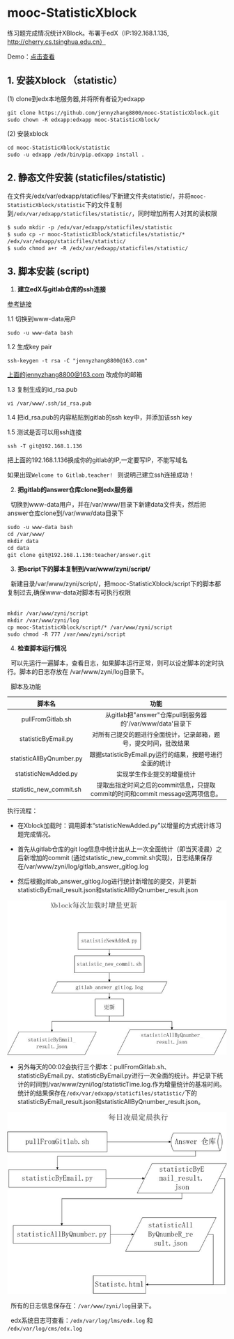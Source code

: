 # mooc-StatisticXblock
练习题完成情况统计XBlock。布署于edX（IP:192.168.1.135, http://cherry.cs.tsinghua.edu.cn）

Demo：[点击查看](http://cherry.cs.tsinghua.edu.cn/courses/Tsinghua/CS101/2015_T1/courseware/65a2e6de0e7f4ec8a261df82683a2fc3/31997002ffe3402388b8c9acaf4267d0/)

## 1. 安装Xblock （statistic）
   (1) clone到edx本地服务器,并将所有者设为edxapp

```
git clone https://github.com/jennyzhang8800/mooc-StatisticXblock.git
sudo chown -R edxapp:edxapp mooc-StatisticXblock/
```
   (2) 安装xblock
```
cd mooc-StatisticXblock/statistic
sudo -u edxapp /edx/bin/pip.edxapp install .

```
## 2. 静态文件安装 (staticfiles/statistic)

在文件夹/edx/var/edxapp/staticfiles/下新建文件夹statistic/，并将```mooc-StatisticXblock/statistic```下的文件复制到```/edx/var/edxapp/staticfiles/statistic/```，同时增加所有人对其的读权限

```
$ sudo mkdir -p /edx/var/edxapp/staticfiles/statistic
$ sudo cp -r mooc-StatisticXblock/staticfiles/statistic/* /edx/var/edxapp/staticfiles/statistic/
$ sudo chmod a+r -R /edx/var/edxapp/staticfiles/statistic/
```

## 3. 脚本安装 (script)
1. **建立edX与gitlab仓库的ssh连接**

 [参考链接](http://apple.cs.tsinghua.edu.cn/help/ssh/README)
 
 1.1 切换到www-data用户
 ```
 sudo -u www-data bash
 ```
 1.2 生成key pair
 
 ```
 ssh-keygen -t rsa -C "jennyzhang8800@163.com"
 ```
 上面的jennyzhang8800@163.com 改成你的邮箱
 
 1.3 复制生成的id_rsa.pub
 ```
 vi /var/www/.ssh/id_rsa.pub
 ```
 1.4 把id_rsa.pub的内容粘贴到gitlab的ssh key中，并添加该ssh key
 
 1.5 测试是否可以用ssh连接
 ```
 ssh -T git@192.168.1.136
 ```
 把上面的192.168.1.136换成你的gitlab的IP,一定要写IP，不能写域名
 
 如果出现```Welcome to Gitlab,teacher! ``` 则说明己建立ssh连接成功！
 
2. **把gitlab的answer仓库clone到edx服务器**

   切换到www-data用户，并在/var/www/目录下新建data文件夹，然后把 answer仓库clone到/var/www/data目录下
   
   ```
   sudo -u www-data bash
   cd /var/www/
   mkdir data
   cd data
   git clone git@192.168.1.136:teacher/answer.git
   ```
   
3. **把script下的脚本复制到/var/www/zyni/script/**

   新建目录/var/www/zyni/script/，把mooc-StatisticXblock/script下的脚本都复制过去,确保www-data对脚本有可执行权限
   ```
  
   mkdir /var/www/zyni/script
   mkdir /var/www/zyni/log
   cp mooc-StatisticXblock/script/* /var/www/zyni/script
   sudo chmod -R 777 /var/www/zyni/script
 
   ```
   
 
  
  
4. **检查脚本运行情况**

   可以先运行一遍脚本，查看日志，如果脚本运行正常，则可以设定脚本的定时执行。脚本的日志存放在 /var/www/zyni/log目录下。
   
   脚本及功能
   
| 脚本名 | 功能 |
|:----:| :----:|
|pullFromGitlab.sh|从gitlab把"answer"仓库pull到服务器的'/var/www/data'目录下|
|statisticByEmail.py|对所有己提交的题进行全面统计，记录邮箱，题号，提交时间，批改结果|
|statisticAllByQnumber.py|跟据statisticByEmail.py运行的结果，按题号进行全面的统计|
|statisticNewAdded.py|实现学生作业提交的增量统计|
|statistic_new_commit.sh|提取出指定时间之后的commit信息，只提取commit的时间和commit message这两项信息。|

执行流程：

+ 在Xblock加载时：调用脚本“statisticNewAdded.py”以增量的方式统计练习题完成情况。
  
 + 首先从gitlab仓库的git log信息中统计出从上一次全面统计（即当天凌晨）之后新增加的commit (通过statistic_new_commit.sh实现)，日志结果保存在/var/www/zyni/log/gitlab_answer_gitlog.log
  
 + 然后根据gitlab_answer_gitlog.log进行统计新增加的提交，并更新statisticByEmail_result.json和statisticAllByQnumber_result.json
 
![picture](https://github.com/jennyzhang8800/mooc-StatisticXblock/blob/master/%E5%A2%9E%E9%87%8F%E6%9B%B4%E6%96%B0.jpg)

+ 另外每天的00:02会执行三个脚本：pullFromGitlab.sh、statisticByEmail.py、statisticByEmail.py进行一次全面的统计。并记录下统计的时间到/var/www/zyni/log/statisticTime.log.作为增量统计的基准时间。统计的结果保存在```/edx/var/edxapp/staticfiles/statistic/```下的 statisticByEmail_result.json和statisticAllByQnumber_result.json。

![picture](https://github.com/jennyzhang8800/mooc-StatisticXblock/blob/master/%E5%AE%9A%E6%97%B6%E6%89%A7%E8%A1%8C.jpg)

   所有的日志信息保存在：```/var/www/zyni/log```目录下。
   
   edx系统日志可查看：```/edx/var/log/lms/edx.log``` 和``` /edx/var/log/cms/edx.log```
